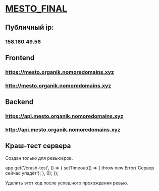 # [MESTO_FINAL](https://github.com/OrGaNiK777/mesto-final)

## Публичный ip:

### 158.160.49.56

## Frontend

### https://mesto.organik.nomoredomains.xyz
### http://mesto.organik.nomoredomains.xyz

## Backend

### https://api.mesto.organik.nomoredomains.xyz
### http://api.mesto.organik.nomoredomains.xyz

## Краш-тест сервера

Создан только для ревьюеров.

app.get('/crash-test', () => { setTimeout(() => { throw new Error('Сервер сейчас упадёт'); }, 0); });

Удалить этот код после успешного прохождения ревью.
